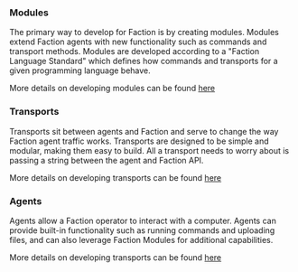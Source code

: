 ### Modules
The primary way to develop for Faction is by creating modules. Modules extend Faction agents with new functionality such as commands and transport methods. Modules are developed according to a "Faction Language Standard" which defines how commands and transports for a given programming language behave.

More details on developing modules can be found [here](/docs/development/modules/)

### Transports
Transports sit between agents and Faction and serve to change the way Faction agent traffic works. Transports are designed to be simple and modular, making them easy to build. All a transport needs to worry about is passing a string between the agent and Faction API.

More details on developing transports can be found [here](/docs/development/transports/)

### Agents
Agents allow a Faction operator to interact with a computer. Agents can provide built-in functionality such as running commands and uploading files, and can also leverage Faction Modules for additional capabilities. 

More details on developing transports can be found [here](/docs/development/agents/)

